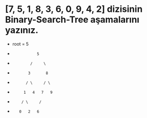 # [7, 5, 1, 8, 3, 6, 0, 9, 4, 2] dizisinin Binary-Search-Tree aşamalarını yazınız.
- root = 5
-                5
-             /     \
-            3       8
-           / \     / \
-          1   4   7   9
-         / \     /
-        0   2   6